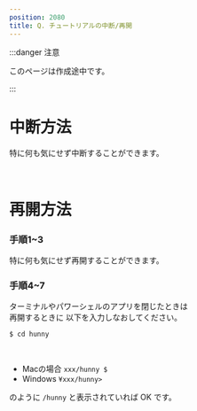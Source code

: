 ```yaml
---
position: 2080
title: Q. チュートリアルの中断/再開
---
```


:::danger 注意

このページは作成途中です。

:::

# 中断方法

特に何も気にせず中断することができます。

<br />

# 再開方法

### 手順1~3

特に何も気にせず再開することができます。

### 手順4~7

ターミナルやパワーシェルのアプリを閉じたときは  
再開するときに 以下を入力しなおしてください。

```
$ cd hunny
```

<br />

- Macの場合 `xxx/hunny $`
- Windows `¥xxx/hunny>`

のように `/hunny` と表示されていれば OK です。
